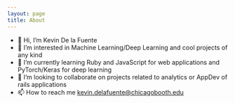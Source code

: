 ```yaml
---
layout: page
title: About
---
```


- 👋 Hi, I’m Kevin De la Fuente
- 👀 I’m interested in Machine Learning/Deep Learning and cool projects of any kind
- 🌱 I’m currently learning Ruby and JavaScript for web applications and PyTorch/Keras for deep learning
- 💞️ I’m looking to collaborate on projects related to analytics or AppDev of rails applications
- 📫 How to reach me kevin.delafuente@chicagobooth.edu
